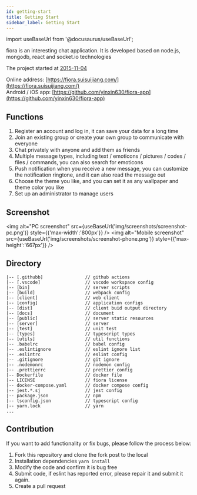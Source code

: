 ```yaml
---
id: getting-start
title: Getting Start
sidebar_label: Getting Start
---
```


import useBaseUrl from '@docusaurus/useBaseUrl';

fiora is an interesting chat application. It is developed based on node.js, mongodb, react and socket.io technologies

The project started at [2015-11-04](https://github.com/yinxin630/chatroom-with-sails/commit/0a032372727550b8b4087f24ac299de03b677b9f)

Online address: [https://fiora.suisuijiang.com/](https://fiora.suisuijiang.com/)  
Android / iOS app: [https://github.com/yinxin630/fiora-app](https://github.com/yinxin630/fiora-app)

## Functions

1. Register an account and log in, it can save your data for a long time
2. Join an existing group or create your own group to communicate with everyone
3. Chat privately with anyone and add them as friends
4. Multiple message types, including text / emoticons / pictures / codes / files / commands, you can also search for emoticons
5. Push notification when you receive a new message, you can customize the notification ringtone, and it can also read the message out
6. Choose the theme you like, and you can set it as any wallpaper and theme color you like
7. Set up an administrator to manage users

## Screenshot

<img alt="PC screenshot" src={useBaseUrl('img/screenshots/screenshot-pc.png')} style={{'max-width':'800px'}} />
<img alt="Mobile screenshot" src={useBaseUrl('img/screenshots/screenshot-phone.png')} style={{'max-height':'667px'}} />

## Directory

    |-- [.githubb]                // github actions
    |-- [.vscode]                 // vscode workspace config
    |-- [bin]                     // server scripts
    |-- [build]                   // webpack config
    |-- [client]                  // web client
    |-- [config]                  // application configs
    |-- [dist]                    // client buid output directory
    |-- [docs]                    // document
    |-- [public]                  // server static resources
    |-- [server]                  // server
    |-- [test]                    // unit test
    |-- [types]                   // typescript types
    |-- [utils]                   // util functions
    |-- .babelrc                  // babel config
    |-- .eslintignore             // eslint ignore list
    |-- .eslintrc                 // eslint config
    |-- .gitignore                // git ignore
    |-- .nodemonrc                // nodemon config
    |-- .prettierrc               // prettier config
    |-- Dockerfile                // docker file
    |-- LICENSE                   // fiora license
    |-- docker-compose.yaml       // docker compose config
    |-- jest.*.sj                 // jest config
    |-- package.json              // npm
    |-- tsconfig.json             // typescript config
    |-- yarn.lock                 // yarn
    ...

## Contribution

If you want to add functionality or fix bugs, please follow the process below:

1. Fork this repository and clone the fork post to the local
2. Installation dependencies `yarn install`
3. Modify the code and confirm it is bug free
4. Submit code, if eslint has reported error, please repair it and submit it again.
5. Create a pull request
